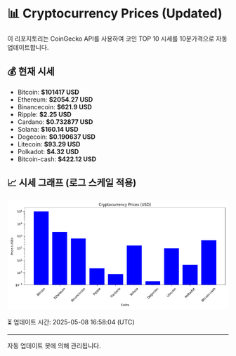 
# 📊 Cryptocurrency Prices (Updated)

이 리포지토리는 CoinGecko API를 사용하여 코인 TOP 10 시세를 10분가격으로 자동 업데이트합니다.

## 💰 현재 시세
- Bitcoin: **$101417 USD**
- Ethereum: **$2054.27 USD**
- Binancecoin: **$621.9 USD**
- Ripple: **$2.25 USD**
- Cardano: **$0.732877 USD**
- Solana: **$160.14 USD**
- Dogecoin: **$0.190637 USD**
- Litecoin: **$93.29 USD**
- Polkadot: **$4.32 USD**
- Bitcoin-cash: **$422.12 USD**

## 📈 시세 그래프 (로그 스케일 적용)
![Crypto Prices](crypto_prices.png)

⏳ 업데이트 시간: 2025-05-08 16:58:04 (UTC)

---
자동 업데이트 봇에 의해 관리됩니다.
